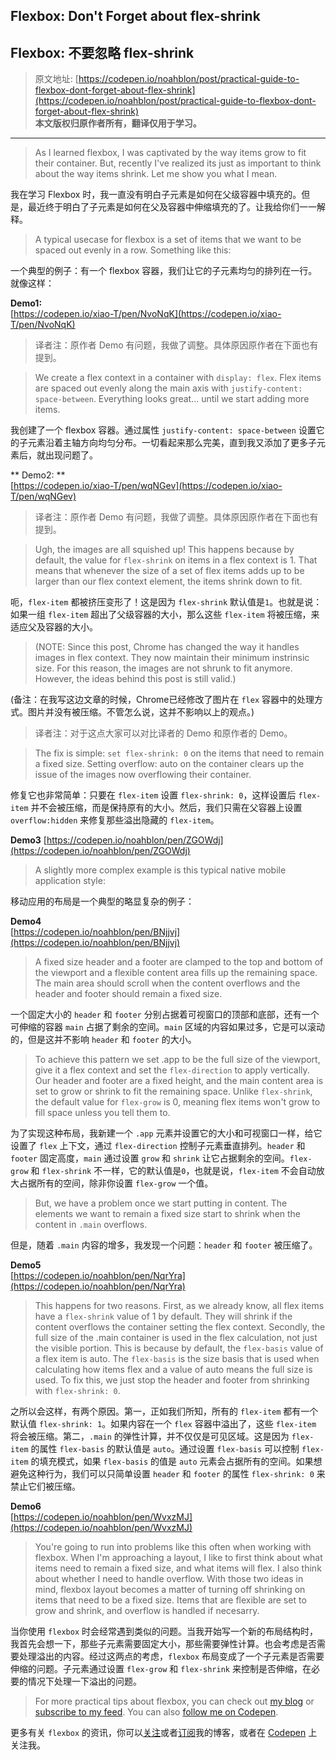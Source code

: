 ## Flexbox: Don't Forget about flex-shrink
## Flexbox: 不要忽略 flex-shrink

> 原文地址: [https://codepen.io/noahblon/post/practical-guide-to-flexbox-dont-forget-about-flex-shrink](https://codepen.io/noahblon/post/practical-guide-to-flexbox-dont-forget-about-flex-shrink)     
**本文版权归原作者所有，翻译仅用于学习。**

---------

> As I learned flexbox, I was captivated by the way items grow to fit their container. But, recently I've realized its just as important to think about the way items shrink. Let me show you what I mean.

我在学习 Flexbox 时，我一直没有明白子元素是如何在父级容器中填充的。但是，最近终于明白了子元素是如何在父及容器中伸缩填充的了。让我给你们一一解释。

>A typical usecase for flexbox is a set of items that we want to be spaced out evenly in a row. Something like this: 

一个典型的例子：有一个 flexbox 容器，我们让它的子元素均匀的排列在一行。就像这样：

**Demo1:**     
[https://codepen.io/xiao-T/pen/NvoNqK](https://codepen.io/xiao-T/pen/NvoNqK)
> 译者注：原作者 Demo 有问题，我做了调整。具体原因原作者在下面也有提到。

> We create a flex context in a container with ```display: flex```. Flex items are spaced out evenly along the main axis with ```justify-content: space-between```. Everything looks great... until we start adding more items.

我创建了一个 flexbox 容器。通过属性 ``` justify-content: space-between ``` 设置它的子元素沿着主轴方向均匀分布。一切看起来那么完美，直到我又添加了更多子元素后，就出现问题了。

** Demo2: **   
[https://codepen.io/xiao-T/pen/wqNGev](https://codepen.io/xiao-T/pen/wqNGev)
> 译者注：原作者 Demo 有问题，我做了调整。具体原因原作者在下面也有提到。

> Ugh, the images are all squished up! This happens because by default, the value for ```flex-shrink``` on items in a flex context is 1. That means that whenever the size of a set of flex items adds up to be larger than our flex context element, the items shrink down to fit.

呃，```flex-item``` 都被挤压变形了！这是因为 ```flex-shrink``` 默认值是```1```。也就是说：如果一组 ```flex-item``` 超出了父级容器的大小，那么这些 ```flex-item``` 将被压缩，来适应父及容器的大小。

>(NOTE: Since this post, Chrome has changed the way it handles images in flex context. They now maintain their minimum instrinsic size. For this reason, the images are not shrunk to fit anymore. However, the ideas behind this post is still valid.)

(备注：在我写这边文章的时候，Chrome已经修改了图片在 ```flex``` 容器中的处理方式。图片并没有被压缩。不管怎么说，这并不影响以上的观点。)

>  译者注：对于这点大家可以对比译者的 Demo 和原作者的 Demo。

> The fix is simple: ```set flex-shrink: 0``` on the items that need to remain a fixed size. Setting overflow: auto on the container clears up the issue of the images now overflowing their container.

修复它也非常简单：只要在 ```flex-item``` 设置 ```flex-shrink: 0```，这样设置后 ```flex-item``` 并不会被压缩，而是保持原有的大小。然后，我们只需在父容器上设置 ```overflow:hidden``` 来修复那些溢出隐藏的 ```flex-item```。

**Demo3**
[https://codepen.io/noahblon/pen/ZGOWdj](https://codepen.io/noahblon/pen/ZGOWdj)

> A slightly more complex example is this typical native mobile application style:  

移动应用的布局是一个典型的略显复杂的例子：

**Demo4**    
[https://codepen.io/noahblon/pen/BNjjvj](https://codepen.io/noahblon/pen/BNjjvj)

> A fixed size header and a footer are clamped to the top and bottom of the viewport and a flexible content area fills up the remaining space. The main area should scroll when the content overflows and the header and footer should remain a fixed size.

一个固定大小的 ```header``` 和 ```footer``` 分别占据着可视窗口的顶部和底部，还有一个可伸缩的容器 ```main``` 占据了剩余的空间。```main``` 区域的内容如果过多，它是可以滚动的，但是这并不影响 ```header``` 和 ```footer``` 的大小。

> To achieve this pattern we set .app to be the full size of the viewport, give it a flex context and set the ```flex-direction``` to apply vertically. Our header and footer are a fixed height, and the main content area is set to grow or shrink to fit the remaining space. Unlike ```flex-shrink```, the default value for ```flex-grow``` is 0, meaning flex items won't grow to fill space unless you tell them to.

为了实现这种布局，我新建一个 ```.app``` 元素并设置它的大小和可视窗口一样，给它设置了 ```flex``` 上下文，通过 ```flex-direction``` 控制子元素垂直排列。```header``` 和 ```footer``` 固定高度，```main``` 通过设置 ```grow``` 和 ```shrink``` 让它占据剩余的空间。```flex-grow``` 和 ```flex-shrink``` 不一样，它的默认值是```0```，也就是说，```flex-item``` 不会自动放大占据所有的空间，除非你设置 ```flex-grow``` 一个值。

> But, we have a problem once we start putting in content. The elements we want to remain a fixed size start to shrink when the content in ```.main``` overflows.

但是，随着 ```.main``` 内容的增多，我发现一个问题：```header``` 和 ```footer``` 被压缩了。

**Demo5**   
[https://codepen.io/noahblon/pen/NqrYra](https://codepen.io/noahblon/pen/NqrYra)

> This happens for two reasons. First, as we already know, all flex items have a ```flex-shrink``` value of 1 by default. They will shrink if the content overflows the container setting the flex context. Secondly, the full size of the .main container is used in the flex calculation, not just the visible portion. This is because by default, the ```flex-basis``` value of a flex item is auto. The ```flex-basis``` is the size basis that is used when calculating how items flex and a value of auto means the full size is used. To fix this, we just stop the header and footer from shrinking with ```flex-shrink: 0```.

之所以会这样，有两个原因。第一，正如我们所知，所有的 ```flex-item``` 都有一个默认值 ```flex-shrink: 1```。如果内容在一个 ```flex``` 容器中溢出了，这些 ```flex-item``` 将会被压缩。第二，```.main``` 的弹性计算，并不仅仅是可见区域。这是因为 ```flex-item``` 的属性 ```flex-basis``` 的默认值是 ```auto```。通过设置 ```flex-basis``` 可以控制 ```flex-item``` 的填充模式，如果 ```flex-basis``` 的值是 ```auto``` 元素会占据所有的空间。如果想避免这种行为，我们可以只简单设置 ```header``` 和 ```footer``` 的属性 ```flex-shrink: 0``` 来禁止它们被压缩。

**Demo6**   
[https://codepen.io/noahblon/pen/WvxzMJ](https://codepen.io/noahblon/pen/WvxzMJ)

> You're going to run into problems like this often when working with flexbox. When I'm approaching a layout, I like to first think about what items need to remain a fixed size, and what items will flex. I also think about whether I need to handle overflow. With those two ideas in mind, flexbox layout becomes a matter of turning off shrinking on items that need to be a fixed size. Items that are flexible are set to grow and shrink, and overflow is handled if necesarry.

当你使用 ```flexbox``` 时会经常遇到类似的问题。当我开始写一个新的布局结构时，我首先会想一下，那些子元素需要固定大小，那些需要弹性计算。也会考虑是否需要处理溢出的内容。经过这两点的考虑，```flexbox``` 布局变成了一个子元素是否需要伸缩的问题。子元素通过设置 ```flex-grow``` 和 ```flex-shrink``` 来控制是否伸缩，在必要的情况下处理一下溢出的问题。

> For more practical tips about flexbox, you can check out [my blog](https://codepen.io/noahblon/posts/popular/) or [subscribe to my feed](https://codepen.io/noahblon/public/feed/). You can also [follow me on Codepen](https://codepen.io/noahblon/). 

更多有关 ```flexbox``` 的资讯，你可以[关注](https://codepen.io/noahblon/posts/popular/)或者[订阅](https://codepen.io/noahblon/public/feed/)我的博客，或者在 [Codepen](https://codepen.io/noahblon/) 上关注我。